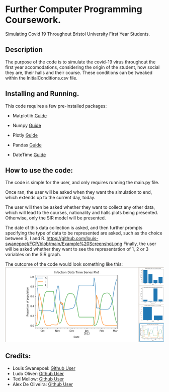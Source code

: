 # Further Computer Programming Coursework.

Simulating Covid 19 Throughout Bristol University First Year Students.

## Description

The purpose of the code is to simulate the covid-19 virus throughout the first year accomodations, considering the origin of the student, how social they are, their halls and their course. These conditions can be tweaked within the InitialConditions.csv file. 

## Installing and Running.

This code requires a few pre-installed packages: 

* Matplotlib [Guide](https://matplotlib.org/stable/users/installing/index.html)

* Numpy [Guide](https://numpy.org/install/)

* Plotly [Guide](https://plotly.com/python/getting-started/)

* Pandas [Guide](https://pandas.pydata.org/docs/getting_started/install.html)

* DateTime [Guide](https://pypi.org/project/DateTime/)

## How to use the code:

The code is simple for the user, and only requires running the main.py file.

Once ran, the user will be asked when they want the simulation to end, which extends up to the current day, today.

The user will then be asked whether they want to collect any other data, which will lead to the courses, nationality and halls plots being presented. Otherwise, only the SIR model will be presented.

The date of this data collection is asked, and then further prompts specifying the type of data to be represented are asked, such as the choice between S, I and R. 
https://github.com/louis-swanepoel/FCP/blob/main/Example%20Screenshot.png
Finally, the user will be asked whether they want to see the representation of 1, 2 or 3 variables on the SIR graph. 

The outcome of the code would look something like this: ![Image](https://github.com/louis-swanepoel/FCP/blob/main/Example%20Screenshot.png)

## Credits:

- Louis Swanepoel: [Github User](https://github.com/louis-swanepoel)
- Ludo Oliver: [Github User](https://github.com/xd21736)
- Ted Mellow: [Github User](https://github.com/Ted-Mellow)
- Alex De Oliveira: [Github User](https://github.com/AlexDE6)
